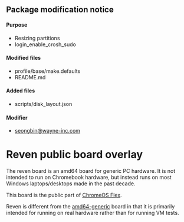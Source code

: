 ## Package modification notice
#### Purpose
- Resizing partitions
- login_enable_crosh_sudo

#### Modified files
- profile/base/make.defaults
- README.md

#### Added files
- scripts/disk_layout.json

#### Modifier
- seongbin@wayne-inc.com

# Reven public board overlay

The reven board is an amd64 board for generic PC hardware. It is not
intended to run on Chromebook hardware, but instead runs on most Windows
laptops/desktops made in the past decade.

This board is the public part of [ChromeOS Flex].

Reven is different from the [amd64-generic] board in that it is
primarily intended for running on real hardware rather than for running
VM tests.

[ChromeOS Flex]: https://chromeenterprise.google/os/chromeosflex
[amd64-generic]: https://chromium.googlesource.com/chromiumos/overlays/board-overlays.git/+/HEAD/overlay-amd64-generic
